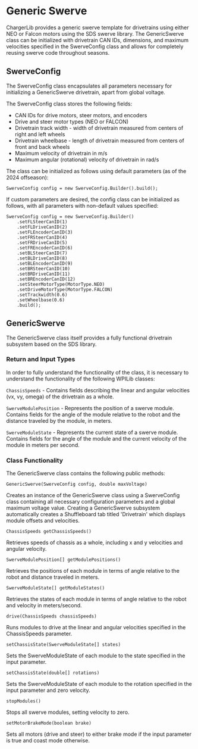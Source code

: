 # Generic Swerve

ChargerLib provides a generic swerve template for drivetrains using either NEO or Falcon motors using the SDS swerve library. The GenericSwerve class can be initialized with drivetrain CAN IDs, dimensions, and maximum velocities specified in the SwerveConfig class and allows for completely reusing swerve code throughout seasons. 

## SwerveConfig

The SwerveConfig class encapsulates all parameters necessary for initializing a GenericSwerve drivetrain, apart from global voltage. 

The SwerveConfig class stores the following fields:
- CAN IDs for drive motors, steer motors, and encoders
- Drive and steer motor types (NEO or FALCON)
- Drivetrain track width - width of drivetrain measured from centers of right and left wheels
- Drivetrain wheelbase - length of drivetrain measured from centers of front and back wheels
- Maximum velocity of drivetrain in m/s
- Maximum angular (rotational) velocity of drivetrain in rad/s

The class can be initialized as follows using default parameters (as of the 2024 offseason):
```
SwerveConfig config = new SwerveConfig.Builder().build();
```

If custom parameters are desired, the config class can be initialized as follows, with all parameters with non-default values specified:

```
SwerveConfig config = new SwerveConfig.Builder()
    .setFLSteerCanID(1) 
    .setFLDriveCanID(2)  
    .setFLEncoderCanID(3) 
    .setFRSteerCanID(4) 
    .setFRDriveCanID(5)  
    .setFREncoderCanID(6) 
    .setBLSteerCanID(7)  
    .setBLDriveCanID(8)  
    .setBLEncoderCanID(9)
    .setBRSteerCanID(10)
    .setBRDriveCanID(11) 
    .setBREncoderCanID(12)
    .setSteerMotorType(MotorType.NEO)
    .setDriveMotorType(MotorType.FALCON) 
    .setTrackwidth(0.6)
    .setWheelbase(0.6)
    .build(); 
```

## GenericSwerve

The GenericSwerve class itself provides a fully functional drivetrain subsystem based on the SDS library. 

### Return and Input Types

In order to fully understand the functionality of the class, it is necessary to understand the functionality of the following WPILib classes:

```ChassisSpeeds``` - Contains fields describing the linear and angular velocities (vx, vy, omega) of the drivetrain as a whole. 

```SwerveModulePosition``` - Represents the position of a swerve module. Contains fields for the angle of the module relative to the robot and the distance traveled by the module, in meters.

```SwerveModuleState``` - Represents the current state of a swerve module. Contains fields for the angle of the module and the current velocity of the module in meters per second.

### Class Functionality

The GenericSwerve class contains the following public methods:

```GenericSwerve(SwerveConfig config, double maxVoltage)```

Creates an instance of the GenericSwerve class using a SwerveConfig class containing all necessary configuration parameters and a global maximum voltage value. Creating a GenericSwerve subsystem automatically creates a Shuffleboard tab titled 'Drivetrain' which displays module offsets and velocities.

```ChassisSpeeds getChassisSpeeds()```

Retrieves speeds of chassis as a whole, including x and y velocities and angular velocity.

```SwerveModulePosition[] getModulePositions()```

Retrieves the positions of each module in terms of angle relative to the robot and distance traveled in meters.

```SwerveModuleState[] getModuleStates()```

Retrieves the states of each module in terms of angle relative to the robot and velocity in meters/second.

```drive(ChassisSpeeds chassisSpeeds)```

Runs modules to drive at the linear and angular velocities specified in the ChassisSpeeds parameter.

```setChassisState(SwerveModuleState[] states)```

Sets the SwerveModuleState of each module to the state specified in the input parameter.

```setChassisState(double[] rotations)```

Sets the SwerveModuleState of each module to the rotation specified in the input parameter and zero velocity.

```stopModules()```

Stops all swerve modules, setting velocity to zero.

```setMotorBrakeMode(boolean brake)```

Sets all motors (drive and steer) to either brake mode if the input parameter is true and coast mode otherwise.
